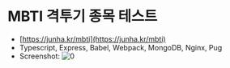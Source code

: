 # MBTI 격투기 종목 테스트

- [https://junha.kr/mbti](https://junha.kr/mbti)
- Typescript, Express, Babel, Webpack, MongoDB, Nginx, Pug
- Screenshot:
![0](https://i.imgur.com/8cwYkoT.jpeg)
